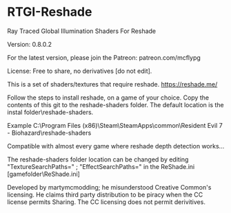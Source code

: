 # RTGI-Reshade
Ray Traced Global Illumination Shaders For Reshade

Version: 0.8.0.2

For the latest version, please join the Patreon: patreon.com/mcflypg

License: Free to share, no derivatives [do not edit]. 

This is a set of shaders/textures that require reshade. https://reshade.me/

Follow the steps to install reshade, on a game of your choice. Copy the contents of this git to the reshade-shaders folder. The default location is the instal folder\reshade-shaders.

Example C:\Program Files (x86)\Steam\SteamApps\common\Resident Evil 7 - Biohazard\reshade-shaders

Compatible with almost every game where reshade depth detection works...

The reshade-shaders folder location can be changed by editing "TextureSearchPaths=" ; "EffectSearchPaths=" in the ReShade.ini [gamefolder\ReShade.ini]

Developed by martymcmodding; he misunderstood Creative Common's licensing. He claims third party distribution to be piracy when the CC license permits Sharing. The CC licensing does not permit derivitives.
